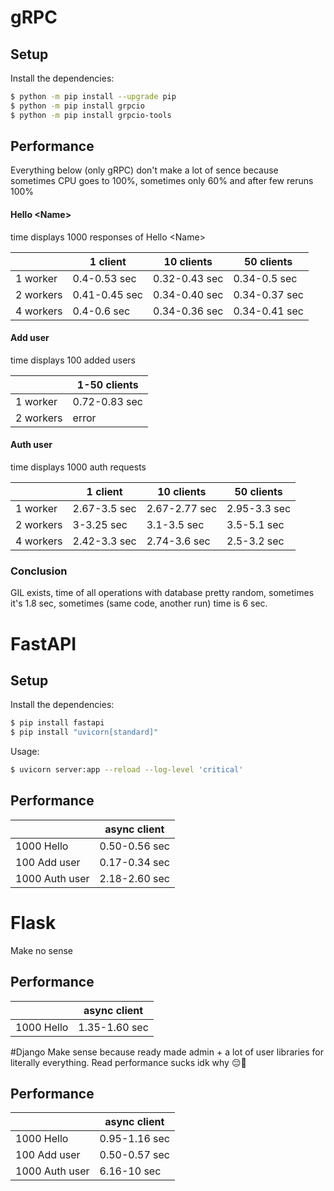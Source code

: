 # gRPC
## Setup
Install the dependencies:
```bash
$ python -m pip install --upgrade pip
$ python -m pip install grpcio
$ python -m pip install grpcio-tools
```
## Performance

Everything below (only gRPC) don't make a lot of sence because sometimes CPU goes to 100%, sometimes only 60% and after few reruns
100%

#### Hello \<Name>
time displays 1000 responses of Hello \<Name>

|           | 1 client      | 10 clients    | 50 clients    |
|-----------|---------------|---------------|---------------|
| 1 worker  | 0.4-0.53 sec  | 0.32-0.43 sec | 0.34-0.5 sec  |
| 2 workers | 0.41-0.45 sec | 0.34-0.40 sec | 0.34-0.37 sec |
| 4 workers | 0.4-0.6 sec   | 0.34-0.36 sec | 0.34-0.41 sec  |

#### Add user

time displays 100 added users

|           | 1-50 clients  |
|-----------|---------------|
| 1 worker  | 0.72-0.83 sec |
| 2 workers | error         |

#### Auth user
time displays 1000 auth requests

|           | 1 client     | 10 clients    | 50 clients   |
|-----------|--------------|---------------|--------------|
| 1 worker  | 2.67-3.5 sec | 2.67-2.77 sec | 2.95-3.3 sec |
| 2 workers | 3-3.25 sec   | 3.1-3.5 sec   | 3.5-5.1 sec  |
| 4 workers | 2.42-3.3 sec | 2.74-3.6 sec  | 2.5-3.2 sec  |

### Conclusion
GIL exists, time of all operations with database pretty random, sometimes it's 1.8 sec, sometimes (same code, another run) time is 6 sec. 

# FastAPI

## Setup
Install the dependencies:
```bash
$ pip install fastapi
$ pip install "uvicorn[standard]"
```
Usage:
```bash
$ uvicorn server:app --reload --log-level 'critical'
```
## Performance

|                | async client  |
|----------------|---------------|
| 1000 Hello     | 0.50-0.56 sec |
| 100 Add user   | 0.17-0.34 sec |
| 1000 Auth user | 2.18-2.60 sec |

# Flask
Make no sense
## Performance
|                | async client  |
|----------------|---------------|
| 1000 Hello     | 1.35-1.60 sec |

#Django
Make sense because ready made admin + a lot of user libraries for literally everything. Read performance sucks idk why 😔🥺 
## Performance
|                | async client  |
|----------------|---------------|
| 1000 Hello     | 0.95-1.16 sec |
| 100 Add user   | 0.50-0.57 sec |
| 1000 Auth user | 6.16-10 sec   |